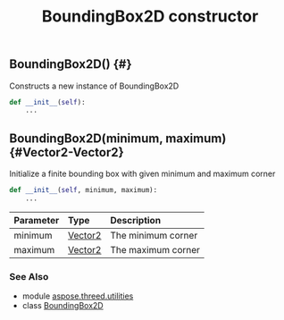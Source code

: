 ﻿---
title: BoundingBox2D constructor
second_title: Aspose.3D for Python via .NET API References
description: 
type: docs
weight: 10
url: /python-net/aspose.threed.utilities/boundingbox2d/__init__/
is_root: false
---

## BoundingBox2D() {#}

Constructs a new instance of BoundingBox2D



```python
def __init__(self):
    ...
```




## BoundingBox2D(minimum, maximum) {#Vector2-Vector2}

Initialize a finite bounding box with given minimum and maximum corner



```python
def __init__(self, minimum, maximum):
    ...
```


| Parameter | Type | Description |
| :- | :- | :- |
| minimum | [Vector2](/3d/python-net/aspose.threed.utilities/vector2) | The minimum corner |
| maximum | [Vector2](/3d/python-net/aspose.threed.utilities/vector2) | The maximum corner |



### See Also
* module [aspose.threed.utilities](../../)
* class [BoundingBox2D](/3d/python-net/aspose.threed.utilities/boundingbox2d)
